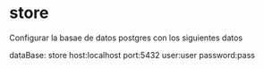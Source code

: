 # store

Configurar la basae de datos postgres con los siguientes datos

  dataBase: store
  host:localhost
  port:5432
  user:user
  password:pass
  
